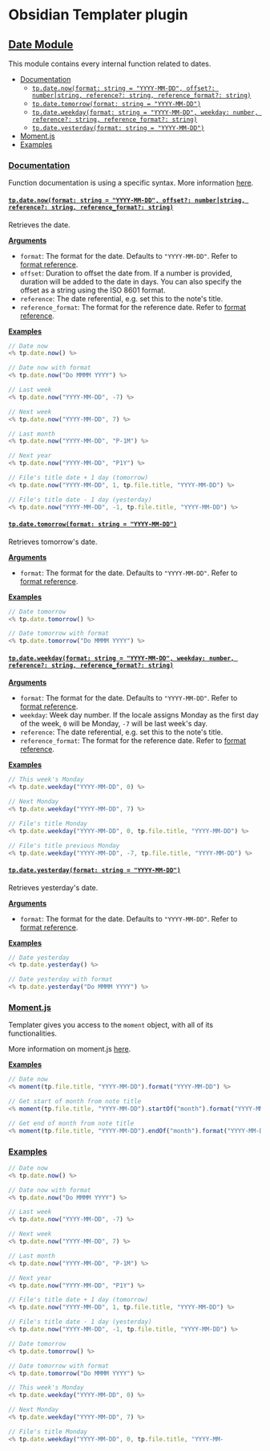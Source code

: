 # Obsidian Templater plugin

## [Date Module](https://silentvoid13.github.io/Templater/internal-functions/internal-modules/date-module.html#date-module) <a href="#date-module" id="date-module"></a>

This module contains every internal function related to dates.

* [Documentation](https://silentvoid13.github.io/Templater/internal-functions/internal-modules/date-module.html#documentation)
  * [`tp.date.now(format: string = "YYYY-MM-DD", offset?: number⎮string, reference?: string, reference_format?: string)`](https://silentvoid13.github.io/Templater/internal-functions/internal-modules/date-module.html#tpdatenowformat-string--yyyy-mm-dd-offset-numberstring-reference-string-reference\_format-string)
  * [`tp.date.tomorrow(format: string = "YYYY-MM-DD")`](https://silentvoid13.github.io/Templater/internal-functions/internal-modules/date-module.html#tpdatetomorrowformat-string--yyyy-mm-dd)
  * [`tp.date.weekday(format: string = "YYYY-MM-DD", weekday: number, reference?: string, reference_format?: string)`](https://silentvoid13.github.io/Templater/internal-functions/internal-modules/date-module.html#tpdateweekdayformat-string--yyyy-mm-dd-weekday-number-reference-string-reference\_format-string)
  * [`tp.date.yesterday(format: string = "YYYY-MM-DD")`](https://silentvoid13.github.io/Templater/internal-functions/internal-modules/date-module.html#tpdateyesterdayformat-string--yyyy-mm-dd)
* [Moment.js](https://silentvoid13.github.io/Templater/internal-functions/internal-modules/date-module.html#momentjs)
* [Examples](https://silentvoid13.github.io/Templater/internal-functions/internal-modules/date-module.html#examples-5)

### [Documentation](https://silentvoid13.github.io/Templater/internal-functions/internal-modules/date-module.html#documentation) <a href="#documentation" id="documentation"></a>

Function documentation is using a specific syntax. More information [here](https://silentvoid13.github.io/Templater/syntax.html#function-documentation-syntax).

#### [`tp.date.now(format: string = "YYYY-MM-DD", offset?: number⎮string, reference?: string, reference_format?: string)`](https://silentvoid13.github.io/Templater/internal-functions/internal-modules/date-module.html#tpdatenowformat-string--yyyy-mm-dd-offset-numberstring-reference-string-reference\_format-string) <a href="#tpdatenowformat-string--yyyy-mm-dd-offset-numberstring-reference-string-reference_format-string" id="tpdatenowformat-string--yyyy-mm-dd-offset-numberstring-reference-string-reference_format-string"></a>

Retrieves the date.

[**Arguments**](https://silentvoid13.github.io/Templater/internal-functions/internal-modules/date-module.html#arguments)

* `format`: The format for the date. Defaults to `"YYYY-MM-DD"`. Refer to [format reference](https://momentjs.com/docs/#/displaying/format/).
* `offset`: Duration to offset the date from. If a number is provided, duration will be added to the date in days. You can also specify the offset as a string using the ISO 8601 format.
* `reference`: The date referential, e.g. set this to the note's title.
* `reference_format`: The format for the reference date. Refer to [format reference](https://momentjs.com/docs/#/displaying/format/).

[**Examples**](https://silentvoid13.github.io/Templater/internal-functions/internal-modules/date-module.html#examples)

```javascript
// Date now
<% tp.date.now() %>

// Date now with format
<% tp.date.now("Do MMMM YYYY") %>

// Last week
<% tp.date.now("YYYY-MM-DD", -7) %>

// Next week
<% tp.date.now("YYYY-MM-DD", 7) %>

// Last month
<% tp.date.now("YYYY-MM-DD", "P-1M") %>

// Next year
<% tp.date.now("YYYY-MM-DD", "P1Y") %>

// File's title date + 1 day (tomorrow)
<% tp.date.now("YYYY-MM-DD", 1, tp.file.title, "YYYY-MM-DD") %>

// File's title date - 1 day (yesterday)
<% tp.date.now("YYYY-MM-DD", -1, tp.file.title, "YYYY-MM-DD") %>
```

#### [`tp.date.tomorrow(format: string = "YYYY-MM-DD")`](https://silentvoid13.github.io/Templater/internal-functions/internal-modules/date-module.html#tpdatetomorrowformat-string--yyyy-mm-dd) <a href="#tpdatetomorrowformat-string--yyyy-mm-dd" id="tpdatetomorrowformat-string--yyyy-mm-dd"></a>

Retrieves tomorrow's date.

[**Arguments**](https://silentvoid13.github.io/Templater/internal-functions/internal-modules/date-module.html#arguments-1)

* `format`: The format for the date. Defaults to `"YYYY-MM-DD"`. Refer to [format reference](https://momentjs.com/docs/#/displaying/format/).

[**Examples**](https://silentvoid13.github.io/Templater/internal-functions/internal-modules/date-module.html#examples-1)

```javascript
// Date tomorrow
<% tp.date.tomorrow() %>

// Date tomorrow with format
<% tp.date.tomorrow("Do MMMM YYYY") %>
```

#### [`tp.date.weekday(format: string = "YYYY-MM-DD", weekday: number, reference?: string, reference_format?: string)`](https://silentvoid13.github.io/Templater/internal-functions/internal-modules/date-module.html#tpdateweekdayformat-string--yyyy-mm-dd-weekday-number-reference-string-reference\_format-string) <a href="#tpdateweekdayformat-string--yyyy-mm-dd-weekday-number-reference-string-reference_format-string" id="tpdateweekdayformat-string--yyyy-mm-dd-weekday-number-reference-string-reference_format-string"></a>

[**Arguments**](https://silentvoid13.github.io/Templater/internal-functions/internal-modules/date-module.html#arguments-2)

* `format`: The format for the date. Defaults to `"YYYY-MM-DD"`. Refer to [format reference](https://momentjs.com/docs/#/displaying/format/).
* `weekday`: Week day number. If the locale assigns Monday as the first day of the week, `0` will be Monday, `-7` will be last week's day.
* `reference`: The date referential, e.g. set this to the note's title.
* `reference_format`: The format for the reference date. Refer to [format reference](https://momentjs.com/docs/#/displaying/format/).

[**Examples**](https://silentvoid13.github.io/Templater/internal-functions/internal-modules/date-module.html#examples-2)

```javascript
// This week's Monday
<% tp.date.weekday("YYYY-MM-DD", 0) %>

// Next Monday
<% tp.date.weekday("YYYY-MM-DD", 7) %>

// File's title Monday
<% tp.date.weekday("YYYY-MM-DD", 0, tp.file.title, "YYYY-MM-DD") %>

// File's title previous Monday
<% tp.date.weekday("YYYY-MM-DD", -7, tp.file.title, "YYYY-MM-DD") %>
```

#### [`tp.date.yesterday(format: string = "YYYY-MM-DD")`](https://silentvoid13.github.io/Templater/internal-functions/internal-modules/date-module.html#tpdateyesterdayformat-string--yyyy-mm-dd) <a href="#tpdateyesterdayformat-string--yyyy-mm-dd" id="tpdateyesterdayformat-string--yyyy-mm-dd"></a>

Retrieves yesterday's date.

[**Arguments**](https://silentvoid13.github.io/Templater/internal-functions/internal-modules/date-module.html#arguments-3)

* `format`: The format for the date. Defaults to `"YYYY-MM-DD"`. Refer to [format reference](https://momentjs.com/docs/#/displaying/format/).

[**Examples**](https://silentvoid13.github.io/Templater/internal-functions/internal-modules/date-module.html#examples-3)

```javascript
// Date yesterday
<% tp.date.yesterday() %>

// Date yesterday with format
<% tp.date.yesterday("Do MMMM YYYY") %>
```

### [Moment.js](https://silentvoid13.github.io/Templater/internal-functions/internal-modules/date-module.html#momentjs) <a href="#momentjs" id="momentjs"></a>

Templater gives you access to the `moment` object, with all of its functionalities.

More information on moment.js [here](https://momentjs.com/docs/#/displaying/).

[**Examples**](https://silentvoid13.github.io/Templater/internal-functions/internal-modules/date-module.html#examples-4)

```javascript
// Date now
<% moment(tp.file.title, "YYYY-MM-DD").format("YYYY-MM-DD") %>

// Get start of month from note title
<% moment(tp.file.title, "YYYY-MM-DD").startOf("month").format("YYYY-MM-DD") %>

// Get end of month from note title
<% moment(tp.file.title, "YYYY-MM-DD").endOf("month").format("YYYY-MM-DD") %>
```

### [Examples](https://silentvoid13.github.io/Templater/internal-functions/internal-modules/date-module.html#examples-5) <a href="#examples-5" id="examples-5"></a>

```javascript
// Date now
<% tp.date.now() %>

// Date now with format
<% tp.date.now("Do MMMM YYYY") %>

// Last week
<% tp.date.now("YYYY-MM-DD", -7) %>

// Next week
<% tp.date.now("YYYY-MM-DD", 7) %>

// Last month
<% tp.date.now("YYYY-MM-DD", "P-1M") %>

// Next year
<% tp.date.now("YYYY-MM-DD", "P1Y") %>

// File's title date + 1 day (tomorrow)
<% tp.date.now("YYYY-MM-DD", 1, tp.file.title, "YYYY-MM-DD") %>

// File's title date - 1 day (yesterday)
<% tp.date.now("YYYY-MM-DD", -1, tp.file.title, "YYYY-MM-DD") %>

// Date tomorrow
<% tp.date.tomorrow() %>

// Date tomorrow with format
<% tp.date.tomorrow("Do MMMM YYYY") %>

// This week's Monday
<% tp.date.weekday("YYYY-MM-DD", 0) %>

// Next Monday
<% tp.date.weekday("YYYY-MM-DD", 7) %>

// File's title Monday
<% tp.date.weekday("YYYY-MM-DD", 0, tp.file.title, "YYYY-MM-
```
